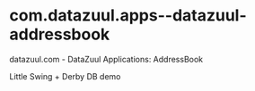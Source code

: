 # com.datazuul.apps--datazuul-addressbook
datazuul.com - DataZuul Applications: AddressBook

Little Swing + Derby DB demo
